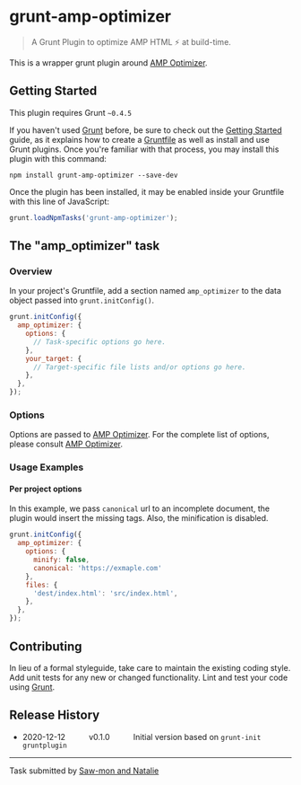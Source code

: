 # grunt-amp-optimizer

> A Grunt Plugin to optimize AMP HTML ⚡ at build-time.

This is a wrapper grunt plugin around [AMP Optimizer](https://github.com/ampproject/amp-toolbox/tree/main/packages/optimizer).

## Getting Started
This plugin requires Grunt `~0.4.5`

If you haven't used [Grunt](http://gruntjs.com/) before, be sure to check out the [Getting Started](http://gruntjs.com/getting-started) guide, as it explains how to create a [Gruntfile](http://gruntjs.com/sample-gruntfile) as well as install and use Grunt plugins. Once you're familiar with that process, you may install this plugin with this command:

```shell
npm install grunt-amp-optimizer --save-dev
```

Once the plugin has been installed, it may be enabled inside your Gruntfile with this line of JavaScript:

```js
grunt.loadNpmTasks('grunt-amp-optimizer');
```

## The "amp_optimizer" task

### Overview
In your project's Gruntfile, add a section named `amp_optimizer` to the data object passed into `grunt.initConfig()`.

```js
grunt.initConfig({
  amp_optimizer: {
    options: {
      // Task-specific options go here.
    },
    your_target: {
      // Target-specific file lists and/or options go here.
    },
  },
});
```

### Options

Options are passed to [AMP Optimizer](https://github.com/ampproject/amp-toolbox/tree/main/packages/optimizer). For the complete list of options, please consult [AMP Optimizer](https://www.npmjs.com/package/@ampproject/toolbox-optimizer).

### Usage Examples

#### Per project options
In this example, we pass `canonical` url to an incomplete document, the plugin would insert the missing tags. Also, the minification is disabled.

```js
grunt.initConfig({
  amp_optimizer: {
    options: {
      minify: false,
      canonical: 'https://exmaple.com'
    },
    files: {
      'dest/index.html': 'src/index.html',
    },
  },
});
```

## Contributing
In lieu of a formal styleguide, take care to maintain the existing coding style. Add unit tests for any new or changed functionality. Lint and test your code using [Grunt](http://gruntjs.com/).

## Release History

 *  2020-12-12   v0.1.0   Initial version based on `grunt-init gruntplugin`

---

Task submitted by [Saw-mon and Natalie](https://www.sawmon-and-natalie.com/)
